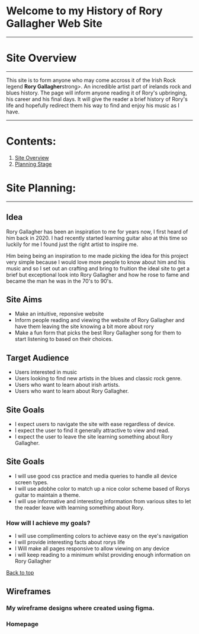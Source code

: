 <H1 id="top">Welcome to my History of Rory Gallagher Web Site</H1>
<hr>


<H1 id="Overview">Site Overview</H1>
<hr>
<p>This site is to form anyone who may come accross it of the Irish Rock legend <strong>Rory Gallagher</strong>strong>. An incredible artist part of irelands rock and blues history.
The page will inform anyone reading it of Rory's upbringing, his career and his final days. 
It will give the reader a brief history of Rory's life and hopefully redirect them his way to find and enjoy his music as I have.</p>

<hr>

<h1>Contents:</h1>
<ol>
  <li><a href="#overview">Site Overview</a></li>
  <li><a href="#planning">Planning Stage</a></li>
</ol>


<h1 id="planning">Site Planning:</h1>
<hr>
<h2>Idea</h2>
<p>Rory Gallagher has been an inspiration to me for years now, I first heard of him back in 2020. I had recently started learning guitar also at this time so luckily for me I found just the right artist to inspire me.</p>
<p>Him being being an inspiration to me made picking the idea for this project very simple because I would love more people to know about him and his music and so I set out an crafting and bring to fruition the ideal site to get a brief but exceptional look into Rory Gallagher and how he rose to fame and became the man he was in the 70's to 90's.</p>

<h2>Site Aims</h2>
<ul>
  <li>Make an intuitive, reponsive website</li>
  <li>Inform people reading and viewing the website of Rory Gallagher and have them leaving the site knowing a bit more about rory</li>
  <li>Make a fun form that picks the best Rory Gallagher song for them to start listening to based on their choices.</li>
</ul>

<h2>Target Audience</h2>
<ul>
  <li>Users interested in music</li>
  <li>Users looking to find new artists in the blues and classic rock genre.</li>
  <li>Users who want to learn about irish artists.</li>
  <li>Users who want to learn about Rory Gallagher.</li>
</ul>

<h2>Site Goals</h2>
<ul>
  <li>I expect users to navigate the site with ease regardless of device.</li>
   <li>I expect the user to find it generally attractive to view and read.</li>
  <li>I expect the user to leave the site learning something about Rory Gallagher.</li>
</ul>

<h2>Site Goals</h2>
<ul>
  <li>I will use good css practice and media queries to handle all device screen types.</li>
  <li>I will use adobhe color to match up a nice color scheme based of Rorys guitar to maintain a theme.</li>
  <li>I will use informative and interesting information from various sites to let the reader leave with learning something about Rory.</li>
</ul>

<h3>How will I achieve my goals?</h3>
<ul>
  <li>I will use complimenting colors to achieve easy on the eye's navigation</li>
  <li>I will provide interesting facts about rorys life</li>
  <li>I Will make all pages responsive to allow viewing on any device</li>
  <li>i will keep reading to a minimum whilst providing enough information on Rory Gallagher</li>
</ul>

<a href="#top">Back to top</a>

<h2>Wireframes</h2>
<h3>My wireframe designs where created using figma.</h3>
<h3>Homepage</h3>


